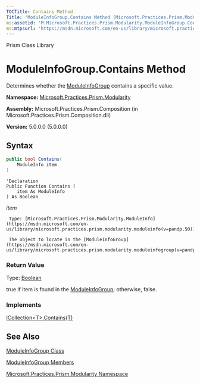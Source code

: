 ```yaml
---
TOCTitle: Contains Method
Title: 'ModuleInfoGroup.Contains Method (Microsoft.Practices.Prism.Modularity)'
ms:assetid: 'M:Microsoft.Practices.Prism.Modularity.ModuleInfoGroup.Contains(Microsoft.Practices.Prism.Modularity.ModuleInfo)'
ms:mtpsurl: 'https://msdn.microsoft.com/en-us/library/microsoft.practices.prism.modularity.moduleinfogroup.contains(v=pandp.50)'
---
```


Prism Class Library

ModuleInfoGroup.Contains Method
===================================

Determines whether the [ModuleInfoGroup](https://msdn.microsoft.com/en-us/library/microsoft.practices.prism.modularity.moduleinfogroup(v=pandp.50)) contains a specific value.

**Namespace:** [Microsoft.Practices.Prism.Modularity](https://msdn.microsoft.com/en-us/library/microsoft.practices.prism.modularity(v=pandp.50))

**Assembly:** Microsoft.Practices.Prism.Composition (in Microsoft.Practices.Prism.Composition.dll)

**Version:** 5.0.0.0 (5.0.0.0)


## Syntax


```C#
public bool Contains(
	ModuleInfo item
)
```
```VB
'Declaration
Public Function Contains ( 
	item As ModuleInfo
) As Boolean
```

*item*  

     Type: [Microsoft.Practices.Prism.Modularity.ModuleInfo](https://msdn.microsoft.com/en-us/library/microsoft.practices.prism.modularity.moduleinfo(v=pandp.50))
	 
     The object to locate in the [ModuleInfoGroup](https://msdn.microsoft.com/en-us/library/microsoft.practices.prism.modularity.moduleinfogroup(v=pandp.50)).

### Return Value

Type: [Boolean](http://msdn.microsoft.com/en-us/library/a28wyd50)

true if item is found in the [ModuleInfoGroup](https://msdn.microsoft.com/en-us/library/microsoft.practices.prism.modularity.moduleinfogroup(v=pandp.50)); otherwise, false.

### Implements

[ICollection&lt;T&gt;.Contains(T)](http://msdn.microsoft.com/en-us/library/k5cf1d56)

See Also
--------


[ModuleInfoGroup Class](https://msdn.microsoft.com/en-us/library/microsoft.practices.prism.modularity.moduleinfogroup(v=pandp.50))

[ModuleInfoGroup Members](https://msdn.microsoft.com/en-us/library/microsoft.practices.prism.modularity.moduleinfogroup_members(v=pandp.50))

[Microsoft.Practices.Prism.Modularity Namespace](https://msdn.microsoft.com/en-us/library/microsoft.practices.prism.modularity(v=pandp.50))
